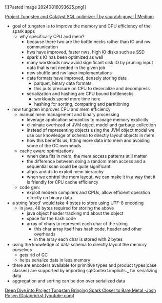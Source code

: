 ![[Pasted image 20240816093625.png]]

[Project Tungsten and Catalyst SQL optimizer | by saurabh goyal | Medium](https://medium.com/@goyalsaurabh66/project-tungsten-and-catalyst-sql-optimizer-9d3c83806b63#bypass)
- goal of tungsten is to improve the memory and CPU efficiency of the spark apps
	- why specifically CPU and mem?
		- because there two are the bottle necks rather than IO and nw communication
		- hws have improved, faster nws, high IO disks such as SSD
		- spark's IO has been optimized as well
		- many workloads now avoid significant disk IO by pruning input data that is not needed in the given job
		- new shuffle and nw layer implementations
		- data formats have improved, densely storing data
			- parquet, binary data formats
			- this puts pressure on CPU to deserialize and decompress
		- serialization and hashing are CPU bound bottlenecks
			- workloads spend more time here
			- hashing for sorting, comparing and partitioning
- how tungsten improves CPU and mem efficiency
	- manual mem management and binary processing
		- leverage application semantics to manage memory explicitly
		- eliminate overhead of JVM object model and garbage collection
		- instead of representing objects using the JVM object model we use our knowledge of schema to directly layout objects in mem
		- how this benefits us, fitting more data into mem and avoiding some of the GC overheads
	- cache aware optimizations
		- when data fits in mem, the mem access patterns still matter
		- the difference between doing a random mem access and a sequential scan could be quite significant
		- algos and ds to exploit mem hierarchy
		- when we control the mem layout, we can make it in a way that it is friendly for CPU cache efficiency
	- code gen: 
		- exploit modern compilers and CPUs, allow efficient operation directly on binary data
- a string 'abcd' would take 4 bytes to store using UTF-8 encoding
	- in java, 48 bytes required for storing the above
		- java object header tracking md about the object
		- space for the hash code
		- array of chars to represent each char of the string
			- this char array itself has hash code, header and other overheads
			- in the array each char is stored with 2 bytes
- using the knowledge of data schema to directly layout the memory ourselves
	- gets rid of GC
	- helps serialize data in less memory
- there are encoders available for primitive types and product types(case classes) are supported by importing sqlContext.implicits._ for serializing data
- aggregation and sorting can be don over serialized data


[Deep Dive into Project Tungsten Bringing Spark Closer to Bare Metal -Josh Rosen (Databricks) (youtube.com)](https://www.youtube.com/watch?v=5ajs8EIPWGI)